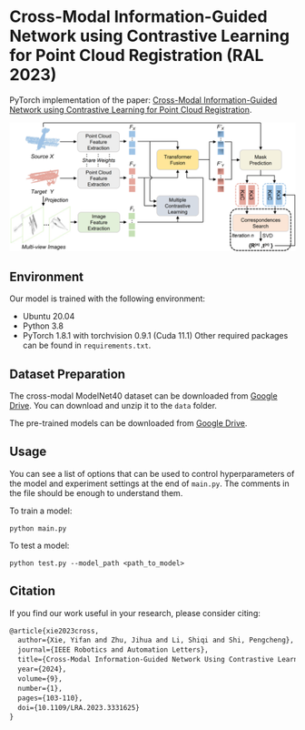 # Cross-Modal Information-Guided Network using Contrastive Learning for Point Cloud Registration (RAL 2023)
PyTorch implementation of the paper:
[Cross-Modal Information-Guided Network using Contrastive Learning for Point Cloud Registration](https://arxiv.org/abs/2311.01202).

![CMIGNet architecture](assets/CMIGNet.png)


## Environment
Our model is trained with the following environment:
- Ubuntu 20.04
- Python 3.8
- PyTorch 1.8.1 with torchvision 0.9.1 (Cuda 11.1)
Other required packages can be found in ```requirements.txt```.

## Dataset Preparation
The cross-modal ModelNet40 dataset can be downloaded from [Google Drive](https://drive.google.com/file/d/1O-CeBMMZloQnYeDeHyAcPL8wnCEcL1HB/view?usp=sharing). You can download and unzip it to the ```data``` folder. 

The pre-trained models can be downloaded from [Google Drive](https://drive.google.com/file/d/1t5kJPBoRUaQebqhJhMBwqEUcrPWfu2Wd/view?usp=sharing).



## Usage
You can see a list of options that can be used to control hyperparameters of the model and experiment settings at the end of ```main.py```. The comments in the file should be enough to understand them.

To train a model:
```
python main.py 
```

To test a model:
```
python test.py --model_path <path_to_model>
```

<!--## Usage
Our code is released under MIT License (see LICENSE file for details).
-->


## Citation
If you find our work useful in your research, please consider citing:
```latex
@article{xie2023cross,
  author={Xie, Yifan and Zhu, Jihua and Li, Shiqi and Shi, Pengcheng},
  journal={IEEE Robotics and Automation Letters}, 
  title={Cross-Modal Information-Guided Network Using Contrastive Learning for Point Cloud Registration}, 
  year={2024},
  volume={9},
  number={1},
  pages={103-110},
  doi={10.1109/LRA.2023.3331625}
}
```

